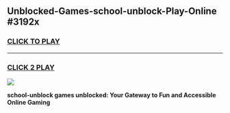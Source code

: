 
## Unblocked-Games-school-unblock-Play-Online #3192x
<h3>
<a href="https://news.freeplayer.one?title=school-unblock&ref=3">CLICK TO PLAY</a></h3>
<hr>

<h3>
<a href="https://news.freeplayer.one?title=school-unblock&ref=3">CLICK 2 PLAY</a>
  
</h3>

<a href="https://news.freeplayer.one?title=school-unblock&ref=3"><img src="https://clearcache.store/games.png"></a>


**school-unblock games unblocked: Your Gateway to Fun and Accessible Online Gaming**
